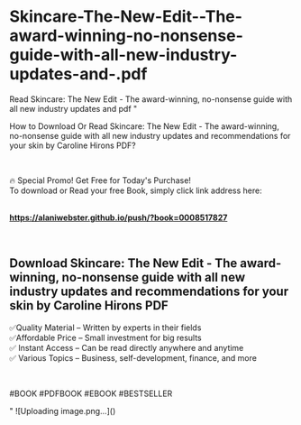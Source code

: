 # Skincare-The-New-Edit--The-award-winning-no-nonsense-guide-with-all-new-industry-updates-and-.pdf
Read Skincare: The New Edit - The award-winning, no-nonsense guide with all new industry updates and  pdf
"<p>How to Download Or Read Skincare: The New Edit - The award-winning, no-nonsense guide with all new industry updates and recommendations for your skin by Caroline Hirons PDF?</p>
<p>&nbsp;</p>
<p>&#128293;  Special Promo! Get Free for Today's Purchase!<br />To download or Read your free Book, simply click link address here:&nbsp;<br />&nbsp;</p>
<p><a href=""https://alaniwebster.github.io/push/?book=0008517827""><strong>https://alaniwebster.github.io/push/?book=0008517827</strong></a></p>
<p>&nbsp;</p>
<h2>Download Skincare: The New Edit - The award-winning, no-nonsense guide with all new industry updates and recommendations for your skin by Caroline Hirons PDF</h2>
<p>&#x2705;Quality Material &ndash; Written by experts in their fields<br />&#x2705;Affordable Price &ndash; Small investment for big results<br />&#x2705; Instant Access &ndash; Can be read directly anywhere and anytime<br />&#x2705; Various Topics &ndash; Business, self-development, finance, and more</p>
<p>&nbsp;</p>
<p>#BOOK #PDFBOOK #EBOOK #BESTSELLER</p>
"
![Uploading image.png…]()
